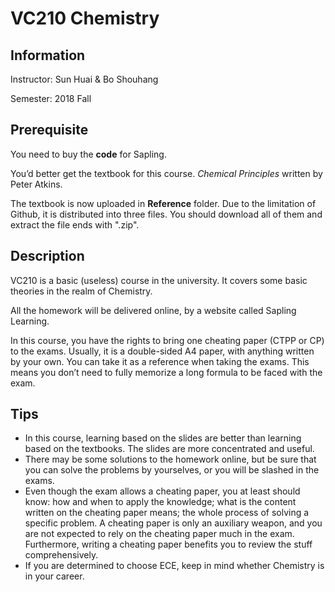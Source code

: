 # VC210 Chemistry

## Information

Instructor: Sun Huai & Bo Shouhang

Semester: 2018 Fall

## Prerequisite

You need to buy the **code** for Sapling.

You’d better get the textbook for this course. *Chemical Principles* written by Peter Atkins.

The textbook is now uploaded in **Reference** folder. Due to the limitation of Github, it is distributed into three files. You should download all of them and extract the file ends with ".zip".

## Description

VC210 is a basic (useless) course in the university. It covers some basic theories in the realm of Chemistry.

All the homework will be delivered online, by a website called Sapling Learning. 

In this course, you have the rights to bring one cheating paper (CTPP or CP) to the exams. Usually, it is a double-sided A4 paper, with anything written by your own. You can take it as a reference when taking the exams. This means you don’t need to fully memorize a long formula to be faced with the exam.

## Tips

- In this course, learning based on the slides are better than learning based on the textbooks. The slides are more concentrated and useful.
- There may be some solutions to the homework online, but be sure that you can solve the problems by yourselves, or you will be slashed in the exams.
- Even though the exam allows a cheating paper, you at least should know: how and when to apply the knowledge; what is the content written on the cheating paper means; the whole process of solving a specific problem. A cheating paper is only an auxiliary weapon, and you are not expected to rely on the cheating paper much in the exam. Furthermore, writing a cheating paper benefits you to review the stuff comprehensively.
- If you are determined to choose ECE, keep in mind whether Chemistry is in your career.

 
